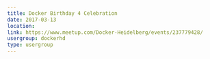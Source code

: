 ```yaml
---
title: Docker Birthday 4 Celebration
date: 2017-03-13
location: 
link: https://www.meetup.com/Docker-Heidelberg/events/237779428/
usergroup: dockerhd
type: usergroup
---
```

